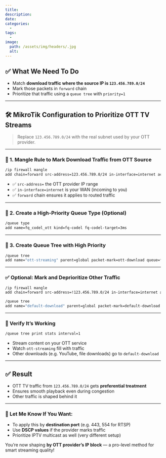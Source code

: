 ```yaml
---
title:
description:
date:
categories:
  -
tags:
  -
image:
  path: /assets/img/headers/.jpg
  alt:
---
```



## ✅ What We Need To Do

* Match **download traffic where the source IP is `123.456.789.0/24`**
* Mark those packets in `forward` chain
* Prioritize that traffic using a `queue tree` with `priority=1`

---

## 🛠 MikroTik Configuration to Prioritize OTT TV Streams

> Replace `123.456.789.0/24` with the real subnet used by your OTT provider.

---

### 🔧 1. Mangle Rule to Mark Download Traffic from OTT Source

```bash
/ip firewall mangle
add chain=forward src-address=123.456.789.0/24 in-interface=internet action=mark-packet new-packet-mark=ott-download passthrough=yes comment="Mark OTT download traffic"
```

* ✅ `src-address=` the OTT provider IP range
* ✅ `in-interface=internet` is your WAN (incoming to you)
* ✅ `forward` chain ensures it applies to routed traffic

---

### 🔧 2. Create a High-Priority Queue Type (Optional)

```bash
/queue type
add name=fq_codel_ott kind=fq-codel fq-codel-target=3ms
```

---

### 🔧 3. Create Queue Tree with High Priority

```bash
/queue tree
add name="ott-streaming" parent=global packet-mark=ott-download queue=fq_codel_ott priority=1 max-limit=300M
```

---

### ✅ Optional: Mark and Deprioritize Other Traffic

```bash
/ip firewall mangle
add chain=forward src-address=!123.456.789.0/24 in-interface=internet action=mark-packet new-packet-mark=default-download passthrough=yes comment="Other internet traffic"

/queue tree
add name="default-download" parent=global packet-mark=default-download queue=default priority=8 max-limit=900M
```

---

### 🧪 Verify It’s Working

```bash
/queue tree print stats interval=1
```

* Stream content on your OTT service
* Watch `ott-streaming` fill with traffic
* Other downloads (e.g. YouTube, file downloads) go to `default-download`

---

## ✅ Result

* OTT TV traffic from `123.456.789.0/24` gets **preferential treatment**
* Ensures smooth playback even during congestion
* Other traffic is shaped behind it

---

### 🚀 Let Me Know If You Want:

* To apply this by **destination port** (e.g. 443, 554 for RTSP)
* Use **DSCP values** if the provider marks traffic
* Prioritize IPTV multicast as well (very different setup)

You’re now shaping **by OTT provider’s IP block** — a pro-level method for smart streaming quality!
